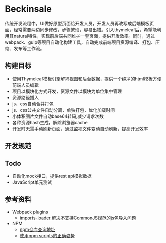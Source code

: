 Beckinsale
==========

传统开发流程中，UI做好原型页面给开发人员，开发人员再改写成后端模板页面，经常需要两边同步修改，步骤繁琐，容易出错。引入thymeleaf后，希望能利用其natural特性，实现前后端共同维护一套页面，提供开发效率。同时，通过webpack、gulp等项目自动化构建工具，自动完成前端项目资源编译、打包、压缩、发布等工作流。

构建目标
-------
* 使用Thymeleaf模板引擎解耦视图和后台数据，提供一个纯净的html模板方便前端人员编辑
* 项目以模块化方式开发，资源文件以模块为单位集中管理
* 资源路径插入
* js、css自动合并打包
* js、css公共文件自动分离，单独打包，优化加载时间
* 小体积图片文件自动base64转码,减少请求次数
* 各种资源hash生成，解除浏览器cache
* 开发时无需手动刷新页面，通过监视文件变动自动刷新，提高开发效率

开发规范
-------

Todo
----
* 自动化mock接口，提供rest api模拟数据
* JavaScript单元测试

参考资料
-------
+ Webpack plugins
  - [imports-loader 解决不支持CommonJS规范的js包导入问题](https://github.com/webpack/docs/wiki/shimming-modules)
+ NPM  
  - [npm仓库查询地址](https://www.npmjs.com/)
  - [使用npm scripts的正确姿势](http://blog.keithcirkel.co.uk/how-to-use-npm-as-a-build-tool/)
